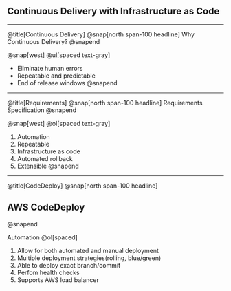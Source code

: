## Continuous Delivery with Infrastructure as Code
---
@title[Continuous Delivery]
@snap[north span-100 headline]
Why Continuous Delivery?
@snapend

@snap[west]
@ul[spaced text-gray]
- Eliminate human errors
- Repeatable and predictable
- End of release windows
@snapend

---
@title[Requirements]
@snap[north span-100 headline]
Requirements Specification
@snapend

@snap[west]
@ol[spaced text-gray]
1. Automation
2. Repeatable
3. Infrastructure as code
4. Automated rollback
5. Extensible
@snapend

---
@title[CodeDeploy]
@snap[north span-100 headline]
## AWS CodeDeploy
@snapend

Automation
@ol[spaced]
1. Allow for both automated and manual deployment
2. Multiple deployment strategies(rolling, blue/green)
3. Able to deploy exact branch/commit
4. Perfom health checks
5. Supports AWS load balancer
